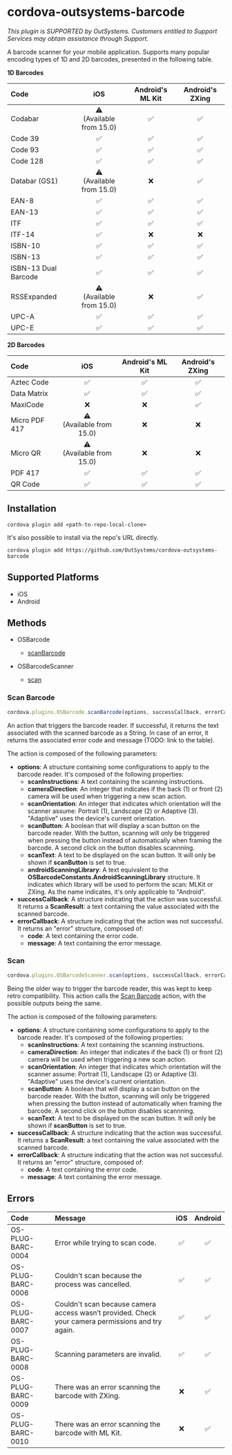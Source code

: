 # cordova-outsystems-barcode

*This plugin is SUPPORTED by OutSystems. Customers entitled to Support Services may obtain assistance through Support.*

A barcode scanner for your mobile application. Supports many popular encoding types of 1D and 2D barcodes, presented in the following table.

**1D Barcodes**

|Code|iOS|Android's ML Kit|Android's ZXing|
|:-|:-:|:-:|:-:|
|Codabar|:warning:<br>(Available from 15.0)|:white_check_mark:|:white_check_mark:|
|Code 39|:white_check_mark:|:white_check_mark:|:white_check_mark:|
|Code 93|:white_check_mark:|:white_check_mark:|:white_check_mark:|
|Code 128|:white_check_mark:|:white_check_mark:|:white_check_mark:|
|Databar (GS1)|:warning:<br>(Available from 15.0)|:x:|:white_check_mark:|
|EAN-8|:white_check_mark:|:white_check_mark:|:white_check_mark:|
|EAN-13|:white_check_mark:|:white_check_mark:|:white_check_mark:|
|ITF|:white_check_mark:|:white_check_mark:|:white_check_mark:|
|ITF-14|:white_check_mark:|:x:|:x:|
|ISBN-10|:white_check_mark:|:white_check_mark:|:white_check_mark:|
|ISBN-13|:white_check_mark:|:white_check_mark:|:white_check_mark:|
|ISBN-13 Dual Barcode|:white_check_mark:|:white_check_mark:|:white_check_mark:|
|RSSExpanded|:warning:<br>(Available from 15.0)|:x:|:white_check_mark:|
|UPC-A|:white_check_mark:|:white_check_mark:|:white_check_mark:|
|UPC-E|:white_check_mark:|:white_check_mark:|:white_check_mark:|

**2D Barcodes**

|Code|iOS|Android's ML Kit|Android's ZXing|
|:-|:-:|:-:|:-:|
|Aztec Code|:white_check_mark:|:white_check_mark:|:white_check_mark:|
|Data Matrix|:white_check_mark:|:white_check_mark:|:white_check_mark:|
|MaxiCode|:x:|:x:|:white_check_mark:|
|Micro PDF 417|:warning:<br>(Available from 15.0)|:x:|:x:|
|Micro QR|:warning:<br>(Available from 15.0)|:x:|:x:|
|PDF 417|:white_check_mark:|:white_check_mark:|:white_check_mark:|
|QR Code|:white_check_mark:|:white_check_mark:|:white_check_mark:|

## Installation

```console
cordova plugin add <path-to-repo-local-clone>
```

It's also possible to install via the repo's URL directly.

```console
cordova plugin add https://github.com/OutSystems/cordova-outsystems-barcode
```

## Supported Platforms

- iOS
- Android

## Methods

* OSBarcode
	* [scanBarcode](#scan-barcode)

* OSBarcodeScanner
	* [scan](#scan)

### Scan Barcode

```js
cordova.plugins.OSBarcode.scanBarcode(options, successCallback, errorCallback);
```

An action that triggers the barcode reader. If successful, it returns the text associated with the scanned barcode as a String. In case of an error, it returns the associated error code and message (TODO: link to the table).

The action is composed of the following parameters:

- **options**: A structure containing some configurations to apply to the barcode reader. It's composed of the following properties:
	- **scanInstructions**: A text containing the scanning instructions.
	- **cameraDirection**: An integer that indicates if the back (1) or front (2) camera will be used when triggering a new scan action.
	- **scanOrientation**: An integer that indicates which orientation will the scanner assume: Portrait (1), Landscape (2) or Adaptive (3). "Adaptive" uses the device's current orientation.
	- **scanButton**: A boolean that will display a scan button on the barcode reader. With the button, scanning will only be triggered when pressing the button instead of automatically when framing the barcode. A second click on the button disables scannning.
	- **scanText**: A text to be displayed on the scan button. It will only be shown if **scanButton** is set to true.
	- **androidScanningLibrary**: A text equivalent to the **OSBarcodeConstants.AndroidScanningLibrary** structure. It indicates which library will be used to perform the scan: MLKit or ZXing. As the name indicates, it's only applicable to "Android".
- **successCallback**: A structure indicating that the action was successful. It returns a **ScanResult**: a text containing the value associated with the scanned barcode.
- **errorCallback**: A structure indicating that the action was not successful. It returns an "error" structure, composed of:
	- **code**: A text containing the error code.
	- **message**: A text containing the error message.

### Scan

```js
cordova.plugins.OSBarcodeScanner.scan(options, successCallback, errorCallback);
```

Being the older way to trigger the barcode reader, this was kept to keep retro compatibility. This action calls the [Scan Barcode](#scan-barcode) action, with the possible outputs being the same.

The action is composed of the following parameters:

- **options**: A structure containing some configurations to apply to the barcode reader. It's composed of the following properties:
	- **scanInstructions**: A text containing the scanning instructions.
	- **cameraDirection**: An integer that indicates if the back (1) or front (2) camera will be used when triggering a new scan action.
	- **scanOrientation**: An integer that indicates which orientation will the scanner assume: Portrait (1), Landscape (2) or Adaptive (3). "Adaptive" uses the device's current orientation.
	- **scanButton**: A boolean that will display a scan button on the barcode reader. With the button, scanning will only be triggered when pressing the button instead of automatically when framing the barcode. A second click on the button disables scannning.
	- **scanText**: A text to be displayed on the scan button. It will only be shown if **scanButton** is set to true.
- **successCallback**: A structure indicating that the action was successful. It returns a **ScanResult**: a text containing the value associated with the scanned barcode.
- **errorCallback**: A structure indicating that the action was not successful. It returns an "error" structure, composed of:
	- **code**: A text containing the error code.
	- **message**: A text containing the error message.

## Errors

|Code|Message|iOS|Android|
|:-|:-|:-:|:-:|
|OS-PLUG-BARC-0004|Error while trying to scan code.|:white_check_mark:|:white_check_mark:|
|OS-PLUG-BARC-0006|Couldn't scan because the process was cancelled.|:white_check_mark:|:white_check_mark:|
|OS-PLUG-BARC-0007|Couldn't scan because camera access wasn’t provided. Check your camera permissions and try again.|:white_check_mark:|:white_check_mark:|
|OS-PLUG-BARC-0008|Scanning parameters are invalid.|:white_check_mark:|:white_check_mark:|
|OS-PLUG-BARC-0009|There was an error scanning the barcode with ZXing.|:x:|:white_check_mark:|
|OS-PLUG-BARC-0010|There was an error scanning the barcode with ML Kit.|:x:|:white_check_mark:|